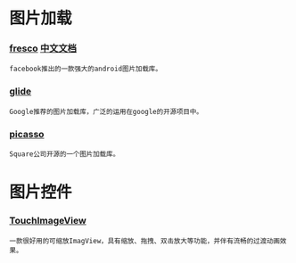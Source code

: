 # 图片加载
### [fresco](https://github.com/facebook/fresco) [中文文档](http://www.fresco-cn.org/)
    facebook推出的一款强大的android图片加载库。

### [glide](https://github.com/bumptech/glide)
    Google推荐的图片加载库，广泛的运用在google的开源项目中。

### [picasso](https://github.com/square/picasso)
    Square公司开源的一个图片加载库。

# 图片控件
### [TouchImageView](https://github.com/MikeOrtiz/TouchImageView)
    一款很好用的可缩放ImagView，具有缩放、拖拽、双击放大等功能，并伴有流畅的过渡动画效果。